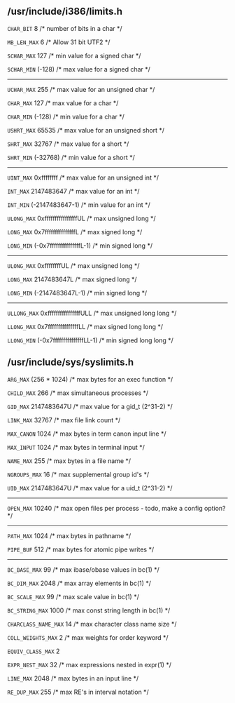 ## /usr/include/i386/limits.h
 `CHAR_BIT`    8       /* number of bits in a char */
 
 `MB_LEN_MAX`  6       /* Allow 31 bit UTF2 */
 
 `SCHAR_MAX`   127     /* min value for a signed char */
 
 `SCHAR_MIN`   (-128)      /* max value for a signed char */

 ---
 `UCHAR_MAX`   255     /* max value for an unsigned char */
 
 `CHAR_MAX`    127     /* max value for a char */
 
 `CHAR_MIN`    (-128)      /* min value for a char */

 `USHRT_MAX`   65535       /* max value for an unsigned short */

 `SHRT_MAX`    32767       /* max value for a short */

 `SHRT_MIN`    (-32768)    /* min value for a short */

---
 `UINT_MAX`    0xffffffff  /* max value for an unsigned int */
 
 `INT_MAX`     2147483647  /* max value for an int */
 
 `INT_MIN`     (-2147483647-1) /* min value for an int */

 `ULONG_MAX`   0xffffffffffffffffUL    /* max unsigned long */

 `LONG_MAX`    0x7fffffffffffffffL /* max signed long */

 `LONG_MIN`    (-0x7fffffffffffffffL-1) /* min signed long */

---

 `ULONG_MAX`   0xffffffffUL    /* max unsigned long */

 `LONG_MAX`    2147483647L /* max signed long */

 `LONG_MIN`    (-2147483647L-1) /* min signed long */

---

 `ULLONG_MAX`  0xffffffffffffffffULL   /* max unsigned long long */

 `LLONG_MAX`   0x7fffffffffffffffLL    /* max signed long long */

 `LLONG_MIN`   (-0x7fffffffffffffffLL-1) /* min signed long long */

 ## /usr/include/sys/syslimits.h

`ARG_MAX`        (256 * 1024) /* max bytes for an exec function */

`CHILD_MAX`          266  /* max simultaneous processes */

`GID_MAX`        2147483647U  /* max value for a gid_t (2^31-2) */

`LINK_MAX`        32767   /* max file link count */

`MAX_CANON`        1024   /* max bytes in term canon input line */

`MAX_INPUT`        1024   /* max bytes in terminal input */

`NAME_MAX`          255   /* max bytes in a file name */

`NGROUPS_MAX`        16   /* max supplemental group id's */

`UID_MAX`        2147483647U  /* max value for a uid_t (2^31-2) */

---

`OPEN_MAX`        10240   /* max open files per process - todo, make a config option? */

---

`PATH_MAX`         1024   /* max bytes in pathname */

`PIPE_BUF`          512   /* max bytes for atomic pipe writes */

---

`BC_BASE_MAX`        99   /* max ibase/obase values in bc(1) */

`BC_DIM_MAX`       2048   /* max array elements in bc(1) */

`BC_SCALE_MAX`           99   /* max scale value in bc(1) */

`BC_STRING_MAX`        1000   /* max const string length in bc(1) */

`CHARCLASS_NAME_MAX`     14   /* max character class name size */

`COLL_WEIGHTS_MAX`        2   /* max weights for order keyword */

`EQUIV_CLASS_MAX`         2

`EXPR_NEST_MAX`          32   /* max expressions nested in expr(1) */

`LINE_MAX`         2048   /* max bytes in an input line */

`RE_DUP_MAX`        255   /* max RE's in interval notation */

